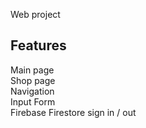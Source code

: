 Web project

## Features

Main page<br /> 
Shop page<br />
Navigation<br />
Input Form<br />
Firebase Firestore sign in / out<br />
